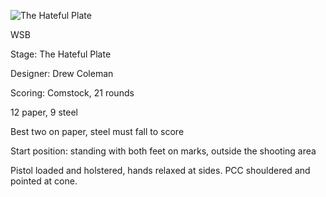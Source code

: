 ![The Hateful Plate](https://github.com/bagellord/USPSA-Stages/blob/master/21-25%20rounds/The%20Hateful%20Plate%20-%2021%20Rounds%20-%20Comstock/The%20Hateful%20Plate.PNG)

WSB

Stage: The Hateful Plate

Designer: Drew Coleman

Scoring: Comstock, 21 rounds

12 paper, 9 steel

Best two on paper, steel must fall to score

Start position: standing with both feet on marks, outside the shooting area

Pistol loaded and holstered, hands relaxed at sides. PCC shouldered and pointed at cone.
